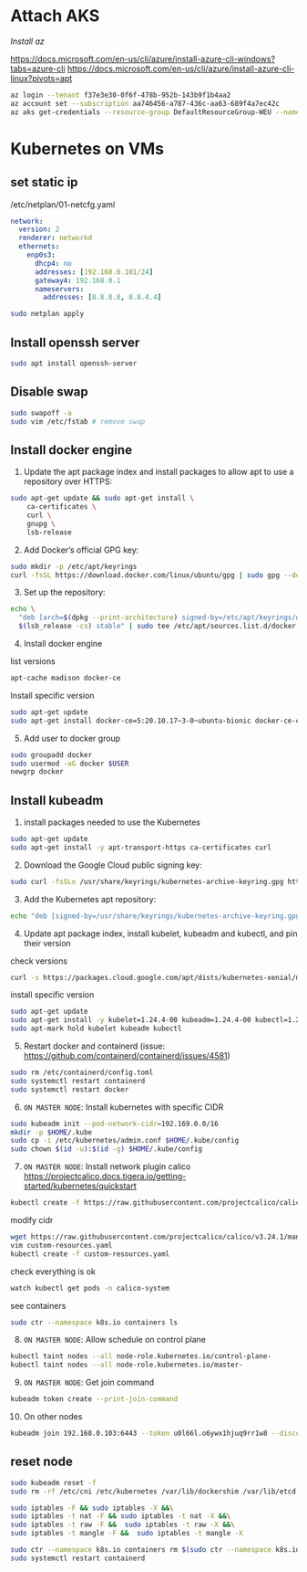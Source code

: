 # Attach AKS

*Install az*

https://docs.microsoft.com/en-us/cli/azure/install-azure-cli-windows?tabs=azure-cli
https://docs.microsoft.com/en-us/cli/azure/install-azure-cli-linux?pivots=apt



```sh
az login --tenant f37e3e30-0f6f-478b-952b-143b9f1b4aa2
az account set --subscription aa746456-a787-436c-aa63-689f4a7ec42c
az aks get-credentials --resource-group DefaultResourceGroup-WEU --name trener
```

# Kubernetes on VMs

## set static ip
/etc/netplan/01-netcfg.yaml
```/etc/netplan/01-netcfg.yaml
network:
  version: 2
  renderer: networkd
  ethernets:
    enp0s3:
      dhcp4: no
      addresses: [192.168.0.101/24]
      gateway4: 192.168.0.1
      nameservers:
        addresses: [8.8.8.8, 8.8.4.4]
```
```sh
sudo netplan apply
```
## Install openssh server

```sh
sudo apt install openssh-server
```

## Disable swap

```sh
sudo swapoff -a
sudo vim /etc/fstab # remove swap
```

## Install docker engine
1. Update the apt package index and install packages to allow apt to use a repository over HTTPS:
```sh
sudo apt-get update && sudo apt-get install \
    ca-certificates \
    curl \
    gnupg \
    lsb-release
```
2. Add Docker’s official GPG key:
```sh
sudo mkdir -p /etc/apt/keyrings
curl -fsSL https://download.docker.com/linux/ubuntu/gpg | sudo gpg --dearmor -o /etc/apt/keyrings/docker.gpg
```
3. Set up the repository:

```sh
echo \
  "deb [arch=$(dpkg --print-architecture) signed-by=/etc/apt/keyrings/docker.gpg] https://download.docker.com/linux/ubuntu \
  $(lsb_release -cs) stable" | sudo tee /etc/apt/sources.list.d/docker.list > /dev/null
```

4. Install docker engine

list versions
```sh
apt-cache madison docker-ce
```
Install specific version
```sh
sudo apt-get update
sudo apt-get install docker-ce=5:20.10.17~3-0~ubuntu-bionic docker-ce-cli=5:20.10.17~3-0~ubuntu-bionic containerd.io docker-compose-plugin
```

5. Add user to docker group

```sh
sudo groupadd docker
sudo usermod -aG docker $USER
newgrp docker 
```

## Install kubeadm
1. install packages needed to use the Kubernetes 
```sh
sudo apt-get update
sudo apt-get install -y apt-transport-https ca-certificates curl
```
2. Download the Google Cloud public signing key:
```sh
sudo curl -fsSLo /usr/share/keyrings/kubernetes-archive-keyring.gpg https://packages.cloud.google.com/apt/doc/apt-key.gpg
```
3. Add the Kubernetes apt repository:
```sh
echo "deb [signed-by=/usr/share/keyrings/kubernetes-archive-keyring.gpg] https://apt.kubernetes.io/ kubernetes-xenial main" | sudo tee /etc/apt/sources.list.d/kubernetes.list
```

4. Update apt package index, install kubelet, kubeadm and kubectl, and pin their version

check versions
```sh
curl -s https://packages.cloud.google.com/apt/dists/kubernetes-xenial/main/binary-amd64/Packages | grep Version | awk '{print $2}'
```
install specific version
```sh
sudo apt-get update
sudo apt-get install -y kubelet=1.24.4-00 kubeadm=1.24.4-00 kubectl=1.24.4-00
sudo apt-mark hold kubelet kubeadm kubectl
```

5. Restart docker and containerd (issue: https://github.com/containerd/containerd/issues/4581)

```sh
sudo rm /etc/containerd/config.toml
sudo systemctl restart containerd
sudo systemctl restart docker
```

6. `ON MASTER NODE`: Install kubernetes with specific CIDR

```sh
sudo kubeadm init --pod-network-cidr=192.169.0.0/16
mkdir -p $HOME/.kube
sudo cp -i /etc/kubernetes/admin.conf $HOME/.kube/config
sudo chown $(id -u):$(id -g) $HOME/.kube/config
```

7. `ON MASTER NODE`: Install network plugin calico https://projectcalico.docs.tigera.io/getting-started/kubernetes/quickstart

```sh
kubectl create -f https://raw.githubusercontent.com/projectcalico/calico/v3.24.1/manifests/tigera-operator.yaml
```

modify cidr
```sh
wget https://raw.githubusercontent.com/projectcalico/calico/v3.24.1/manifests/custom-resources.yaml
vim custom-resources.yaml
kubectl create -f custom-resources.yaml
```

check everything is ok
```sh
watch kubectl get pods -n calico-system
```

see containers
```sh
sudo ctr --namespace k8s.io containers ls
```

8. `ON MASTER NODE`: Allow schedule on control plane

```sh
kubectl taint nodes --all node-role.kubernetes.io/control-plane-
kubectl taint nodes --all node-role.kubernetes.io/master-
```

9. `ON MASTER NODE`: Get join command

```sh
kubeadm token create --print-join-command
```

10. On other nodes
```sh
kubeadm join 192.168.0.103:6443 --token u0l66l.o6ywx1hjuq9rr1w8 --discovery-token-ca-cert-hash sha256:9bde3990a42c229c39a371ef71b577eb4448e5b3e686cc07f339aa5e90a8b508
```

## reset node

```sh
sudo kubeadm reset -f
sudo rm -rf /etc/cni /etc/kubernetes /var/lib/dockershim /var/lib/etcd /var/lib/kubelet /var/run/kubernetes ~/.kube/*

sudo iptables -F && sudo iptables -X &&\
sudo iptables -t nat -F && sudo iptables -t nat -X &&\
sudo iptables -t raw -F &&  sudo iptables -t raw -X &&\
sudo iptables -t mangle -F &&  sudo iptables -t mangle -X

sudo ctr --namespace k8s.io containers rm $(sudo ctr --namespace k8s.io containers ls -q)
sudo systemctl restart containerd
```
